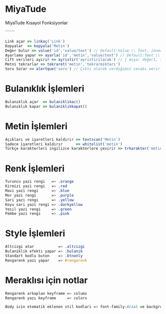 # MiyaTude
MiyaTude Kısayol Fonksiyonlar

````<script src="https://raw.githubusercontent.com/StarTrekXD/miyatudehelper/main/miyahelper.js"></script>```

```js
Link açar => linkaç('Link')
Kopyalar  => kopyala('Metin')
Değer bulur => value('id','value/text') // Default:Value \\ Text, innerHTML çeker. Value, değer çeker
Ayarlama yapar => ayarla('id','metin','value/text') // Default:Text \\ Text, innerHTML değiştirir. Value, değer değiştir.
Cift verileri ayırır => ayristir('ayristirilacak') // { miya: değer1, tude: değer2 }
Metni tekrarlar => tekraret('metin','tekrarmiktarı')
Soru Sorar => alertque('soru') // Çıktı olarak verdiğimiz cevabı verir.
```

# Bulanıklık İşlemleri

```js
Bulanıklık açar  => bulaniklikac()
Bulanıklık kapar => bulaniklikkapat()
```

# Metin İşlemleri 

```js
Açıkları ve işaretleri kaldırır => textscan('Metin')
Sadece işaretleri kaldırır      => whitelist('metin')
Türkçe karakterleri ingilizce karakterlere çevirir => trkarakter('metin')
```

# Renk İşlemleri 

```css
Turuncu yazi rengi   => .orange
Kirmizi yazi rengi   => .red
Mavi yazi rengi      => .blue
Mor yazi rengi       => .purple
Sari yazi rengi      => .yellow
Koyu sari yazi rengi => .darkyellow
Yesil yazi rengi     => .green
Pembe yazi rengi     => .pink
```

# Style İşlemleri

```css
Altcizgi atar           => .altcizgi
Bulaniklik efekti yapar => .bulanik
Standart kodlu buton    => .btnonly
Rengarenk yazi yapar    => #rengarenk
```

# Meraklısı için notlar 

```css
Rengarenk arkaplan keyframe => colums
Rengarenk yazı keyframe     => colors

Body icin otomatik eklenen stil kodlari => font-family:Arial ve background-size:cover
```
